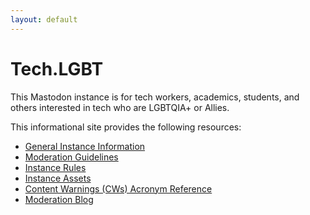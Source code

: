 ```yaml
---
layout: default
---
```

# Tech.LGBT

This Mastodon instance is for tech workers, academics, students, and others interested in tech who are LGBTQIA+ or Allies.

This informational site provides the following resources:
- [General Instance Information](/about.markdown)
- [Moderation Guidelines](/moderation.markdown)
- [Instance Rules](/rules.markdown)
- [Instance Assets](/assets.markdown)
- [Content Warnings (CWs) Acronym Reference](/content-warnings.markdown)
- [Moderation Blog](/blog.markdown)
